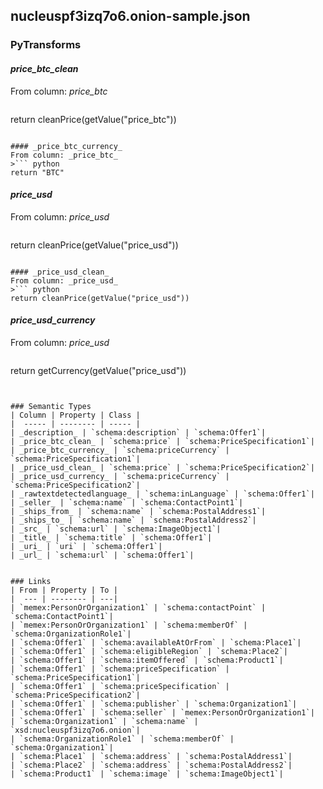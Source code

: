 ## nucleuspf3izq7o6.onion-sample.json

### PyTransforms
#### _price_btc_clean_
From column: _price_btc_
>``` python
return cleanPrice(getValue("price_btc"))
```

#### _price_btc_currency_
From column: _price_btc_
>``` python
return "BTC"
```

#### _price_usd_
From column: _price_usd_
>``` python
return cleanPrice(getValue("price_usd"))
```

#### _price_usd_clean_
From column: _price_usd_
>``` python
return cleanPrice(getValue("price_usd"))
```

#### _price_usd_currency_
From column: _price_usd_
>``` python
return getCurrency(getValue("price_usd"))
```


### Semantic Types
| Column | Property | Class |
|  ----- | -------- | ----- |
| _description_ | `schema:description` | `schema:Offer1`|
| _price_btc_clean_ | `schema:price` | `schema:PriceSpecification1`|
| _price_btc_currency_ | `schema:priceCurrency` | `schema:PriceSpecification1`|
| _price_usd_clean_ | `schema:price` | `schema:PriceSpecification2`|
| _price_usd_currency_ | `schema:priceCurrency` | `schema:PriceSpecification2`|
| _rawtextdetectedlanguage_ | `schema:inLanguage` | `schema:Offer1`|
| _seller_ | `schema:name` | `schema:ContactPoint1`|
| _ships_from_ | `schema:name` | `schema:PostalAddress1`|
| _ships_to_ | `schema:name` | `schema:PostalAddress2`|
| _src_ | `schema:url` | `schema:ImageObject1`|
| _title_ | `schema:title` | `schema:Offer1`|
| _uri_ | `uri` | `schema:Offer1`|
| _url_ | `schema:url` | `schema:Offer1`|


### Links
| From | Property | To |
|  --- | -------- | ---|
| `memex:PersonOrOrganization1` | `schema:contactPoint` | `schema:ContactPoint1`|
| `memex:PersonOrOrganization1` | `schema:memberOf` | `schema:OrganizationRole1`|
| `schema:Offer1` | `schema:availableAtOrFrom` | `schema:Place1`|
| `schema:Offer1` | `schema:eligibleRegion` | `schema:Place2`|
| `schema:Offer1` | `schema:itemOffered` | `schema:Product1`|
| `schema:Offer1` | `schema:priceSpecification` | `schema:PriceSpecification1`|
| `schema:Offer1` | `schema:priceSpecification` | `schema:PriceSpecification2`|
| `schema:Offer1` | `schema:publisher` | `schema:Organization1`|
| `schema:Offer1` | `schema:seller` | `memex:PersonOrOrganization1`|
| `schema:Organization1` | `schema:name` | `xsd:nucleuspf3izq7o6.onion`|
| `schema:OrganizationRole1` | `schema:memberOf` | `schema:Organization1`|
| `schema:Place1` | `schema:address` | `schema:PostalAddress1`|
| `schema:Place2` | `schema:address` | `schema:PostalAddress2`|
| `schema:Product1` | `schema:image` | `schema:ImageObject1`|
